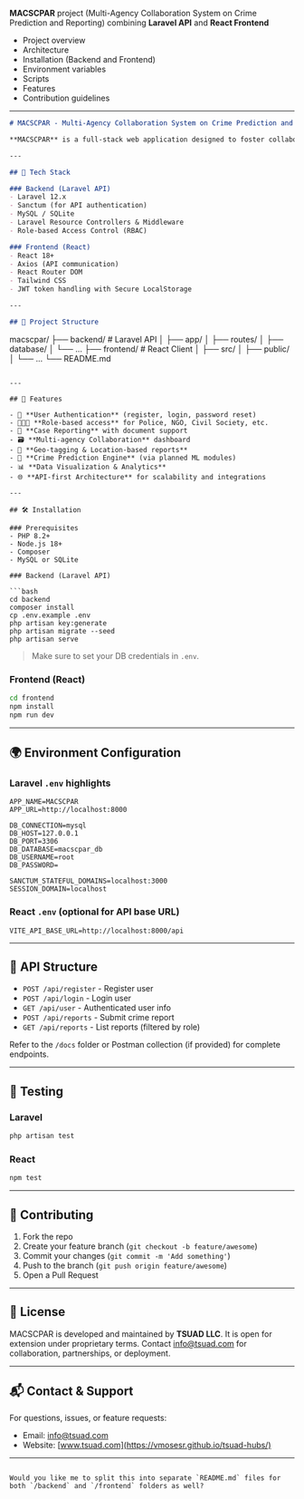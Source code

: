 **MACSCPAR** project (Multi-Agency Collaboration System on Crime Prediction and Reporting) combining **Laravel API** and **React Frontend**

* Project overview
* Architecture
* Installation (Backend and Frontend)
* Environment variables
* Scripts
* Features
* Contribution guidelines

---

```markdown
# MACSCPAR - Multi-Agency Collaboration System on Crime Prediction and Reporting

**MACSCPAR** is a full-stack web application designed to foster collaboration between police and non-police agencies in crime reporting, prediction, and early prevention. Built with a **Laravel API backend** and a **React frontend**, the system offers a secure and scalable platform to streamline inter-agency workflows, improve crime tracking, and empower communities through transparent and real-time information exchange.

---

## 🔧 Tech Stack

### Backend (Laravel API)
- Laravel 12.x
- Sanctum (for API authentication)
- MySQL / SQLite
- Laravel Resource Controllers & Middleware
- Role-based Access Control (RBAC)

### Frontend (React)
- React 18+
- Axios (API communication)
- React Router DOM
- Tailwind CSS
- JWT token handling with Secure LocalStorage

---

## 📁 Project Structure

```

macscpar/
├── backend/             # Laravel API
│   ├── app/
│   ├── routes/
│   ├── database/
│   └── ...
├── frontend/            # React Client
│   ├── src/
│   ├── public/
│   └── ...
└── README.md

````

---

## 🚀 Features

- 🔐 **User Authentication** (register, login, password reset)
- 🧑‍🤝‍🧑 **Role-based access** for Police, NGO, Civil Society, etc.
- 📄 **Case Reporting** with document support
- 🗃️ **Multi-agency Collaboration** dashboard
- 📍 **Geo-tagging & Location-based reports**
- 🧠 **Crime Prediction Engine** (via planned ML modules)
- 📊 **Data Visualization & Analytics**
- 🌐 **API-first Architecture** for scalability and integrations

---

## 🛠️ Installation

### Prerequisites
- PHP 8.2+
- Node.js 18+
- Composer
- MySQL or SQLite

### Backend (Laravel API)

```bash
cd backend
composer install
cp .env.example .env
php artisan key:generate
php artisan migrate --seed
php artisan serve
````

> Make sure to set your DB credentials in `.env`.

### Frontend (React)

```bash
cd frontend
npm install
npm run dev
```

---

## 🌍 Environment Configuration

### Laravel `.env` highlights

```env
APP_NAME=MACSCPAR
APP_URL=http://localhost:8000

DB_CONNECTION=mysql
DB_HOST=127.0.0.1
DB_PORT=3306
DB_DATABASE=macscpar_db
DB_USERNAME=root
DB_PASSWORD=

SANCTUM_STATEFUL_DOMAINS=localhost:3000
SESSION_DOMAIN=localhost
```

### React `.env` (optional for API base URL)

```env
VITE_API_BASE_URL=http://localhost:8000/api
```

---

## 📡 API Structure

* `POST /api/register` - Register user
* `POST /api/login` - Login user
* `GET /api/user` - Authenticated user info
* `POST /api/reports` - Submit crime report
* `GET /api/reports` - List reports (filtered by role)

Refer to the `/docs` folder or Postman collection (if provided) for complete endpoints.

---

## 🧪 Testing

### Laravel

```bash
php artisan test
```

### React

```bash
npm test
```

---

## 🤝 Contributing

1. Fork the repo
2. Create your feature branch (`git checkout -b feature/awesome`)
3. Commit your changes (`git commit -m 'Add something'`)
4. Push to the branch (`git push origin feature/awesome`)
5. Open a Pull Request

---

## 📄 License

MACSCPAR is developed and maintained by **TSUAD LLC**. It is open for extension under proprietary terms. Contact [info@tsuad.com](mailto:info@tsuad.com) for collaboration, partnerships, or deployment.

---

## 📬 Contact & Support

For questions, issues, or feature requests:

* Email: [info@tsuad.com](mailto:ndungurujosephat30@gmail.com)
* Website: [www.tsuad.com](https://vmosesr.github.io/tsuad-hubs/)

---

```

Would you like me to split this into separate `README.md` files for both `/backend` and `/frontend` folders as well?
```
